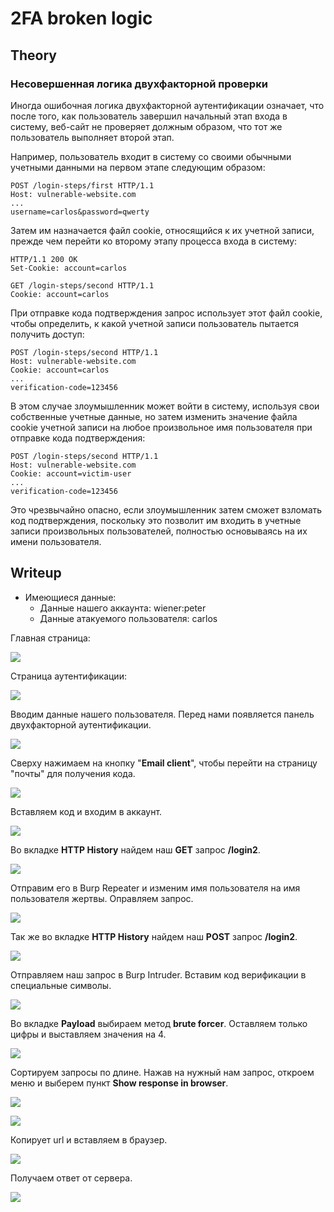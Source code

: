 # 2FA broken logic

## Theory

<h3>Несовершенная логика двухфакторной проверки</h3>

Иногда ошибочная логика двухфакторной аутентификации означает, что после того, как пользователь завершил начальный этап входа в систему, веб-сайт не проверяет должным образом, что тот же пользователь выполняет второй этап.

Например, пользователь входит в систему со своими обычными учетными данными на первом этапе следующим образом:
```
POST /login-steps/first HTTP/1.1
Host: vulnerable-website.com
...
username=carlos&password=qwerty
```

Затем им назначается файл cookie, относящийся к их учетной записи, прежде чем перейти ко второму этапу процесса входа в систему:
```
HTTP/1.1 200 OK
Set-Cookie: account=carlos

GET /login-steps/second HTTP/1.1
Cookie: account=carlos
```

При отправке кода подтверждения запрос использует этот файл cookie, чтобы определить, к какой учетной записи пользователь пытается получить доступ:
```
POST /login-steps/second HTTP/1.1
Host: vulnerable-website.com
Cookie: account=carlos
...
verification-code=123456
```

В этом случае злоумышленник может войти в систему, используя свои собственные учетные данные, но затем изменить значение файла cookie учетной записи на любое произвольное имя пользователя при отправке кода подтверждения:
```
POST /login-steps/second HTTP/1.1
Host: vulnerable-website.com
Cookie: account=victim-user
...
verification-code=123456
```

Это чрезвычайно опасно, если злоумышленник затем сможет взломать код подтверждения, поскольку это позволит им входить в учетные записи произвольных пользователей, полностью основываясь на их имени пользователя.

## Writeup

* Имеющиеся данные: 
    * Данные нашего аккаунта: wiener:peter
    * Данные атакуемого пользователя: carlos

Главная страница:

![](https://github.com/fobblified/Writeups/blob/main/Portswigger/Authetication/2FA_broken_logic/assets/1.png)

Страница аутентификации:

![](https://github.com/fobblified/Writeups/blob/main/Portswigger/Authetication/2FA_broken_logic/assets/2.png)

Вводим данные нашего пользователя. Перед нами появляется панель двухфакторной аутентификации.

![](https://github.com/fobblified/Writeups/blob/main/Portswigger/Authetication/2FA_broken_logic/assets/3.png)

Сверху нажимаем на кнопку "**Email client**", чтобы перейти на страницу "почты" для получения кода.

![](https://github.com/fobblified/Writeups/blob/main/Portswigger/Authetication/2FA_broken_logic/assets/4.png)

Вставляем код и входим в аккаунт. 

![](https://github.com/fobblified/Writeups/blob/main/Portswigger/Authetication/2FA_broken_logic/assets/5.png)

Во вкладке **HTTP History** найдем наш **GET** запрос **/login2**.

![](https://github.com/fobblified/Writeups/blob/main/Portswigger/Authetication/2FA_broken_logic/assets/6.png)

Отправим его в Burp Repeater и изменим имя пользователя на имя пользователя жертвы. Оправляем запрос.

![](https://github.com/fobblified/Writeups/blob/main/Portswigger/Authetication/2FA_broken_logic/assets/7.png)

Так же во вкладке **HTTP History** найдем наш **POST** запрос **/login2**.

![](https://github.com/fobblified/Writeups/blob/main/Portswigger/Authetication/2FA_broken_logic/assets/8.png)

Отправляем наш запрос в Burp Intruder. Вставим код верификации в специальные символы.

![](https://github.com/fobblified/Writeups/blob/main/Portswigger/Authetication/2FA_broken_logic/assets/9.png)

Во вкладке **Payload** выбираем метод **brute forcer**. Оставляем только цифры и выставляем значения на 4.

![](https://github.com/fobblified/Writeups/blob/main/Portswigger/Authetication/2FA_broken_logic/assets/10.png)

Сортируем запросы по длине. Нажав на нужный нам запрос, откроем меню и выберем пункт **Show response in browser**.

![](https://github.com/fobblified/Writeups/blob/main/Portswigger/Authetication/2FA_broken_logic/assets/11.png)

![](https://github.com/fobblified/Writeups/blob/main/Portswigger/Authetication/2FA_broken_logic/assets/12.png)

Копирует url и вставляем в браузер.

![](https://github.com/fobblified/Writeups/blob/main/Portswigger/Authetication/2FA_broken_logic/assets/13.png)

Получаем ответ от сервера.

![](https://github.com/fobblified/Writeups/blob/main/Portswigger/Authetication/2FA_broken_logic/assets/14.png)
